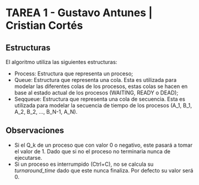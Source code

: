 # TAREA 1 - Gustavo Antunes | Cristian Cortés

## Estructuras

El algoritmo utiliza las siguientes estructuras:

* Process: Estructura que representa un proceso;
* Queue: Estructura que representa una cola. Esta es utilizada para modelar las diferentes colas de los procesos, estas colas se hacen en base al estado actual de los procesos (WAITING, READY o DEAD);
* Seqqueue: Estructura que representa una cola de secuencia. Esta es utilizada para modelar la secuencia de tiempo de los procesos (A_1, B_1, A_2, B_2, ..., B_N-1, A_N).

## Observaciones

* Si el Q_k de un proceso que con valor 0 o negativo, este pasará a tomar el valor de 1. Dado que si no el proceso no terminaria nunca de ejecutarse.
* Si un proceso es interrumpido (Ctrl+C), no se calcula su *turnaround_time* dado que este nunca finaliza. Por defecto su valor será 0.
